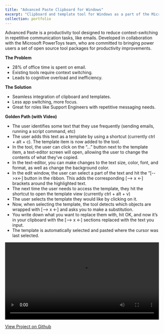 ```yaml
---
title: "Advanced Paste Clipboard for Windows"
excerpt: "Clipboard and template tool for Windows as a part of the Microsoft PowerToys project."
collection: portfolio
---
```


Advanced Paste is a productivity tool designed to reduce context-switching in repetitive communication tasks, like emails. Developed in collaboration with the Microsoft PowerToys team, who are committed to bringing power users a set of open source tool packages for productivity improvements.

**The Problem**
- 28% of office time is spent on email.
- Existing tools require context switching.
- Leads to cognitive overload and inefficiency.

**The Solution**
- Seamless integration of clipboard and templates.
- Less app switching, more focus.
- Great for roles like Support Engineers with repetitive messaging needs.

**Golden Path (with Video)**

- The user identifies some text that they use frequently (sending emails, running a script command, etc)
- The user adds this text as a template by using a shortcut (currently ctrl + alt + c). The template item is now added to the tool.
-	In the tool, the user can click on the “…” button next to the template item, a text-editor screen will open, allowing the user to change the contents of what they’ve copied.
-	In the text-editor, you can make changes to the text size, color, font, and format, as well as change the background color. 
-	In the edit window, the user can select a part of the text and hit the “[-->x←] button in the ribbon. This adds the corresponding [--> x ←] brackets around the highlighted text.
-	The next time the user needs to access the template, they hit the shortcut to open the template view (currently ctrl + alt + v)
-	The user selects the template they would like by clicking on it.
-	Now, when selecting the template, the tool detects which objects are wrapped with [--> x ←] and asks you to make a substitution. 
-	You write down what you want to replace them with, hit OK, and now it’s in your clipboard with the [--> x ←] sections replaced with the text you input.
-	The template is automatically selected and pasted where the cursor was last selected.

<video width="100%" controls>
  <source src="/images/PowerClipboardGoldenPath.mp4" type="video/mp4">
  Your browser does not support the video tag.
</video>

[View Project on Github](https://github.com/diogoviveiros/EnhancedClipboardWPF)
